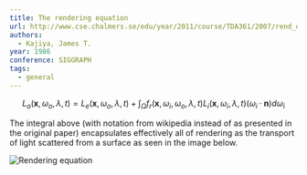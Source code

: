 ```yaml
---
title: The rendering equation
url: http://www.cse.chalmers.se/edu/year/2011/course/TDA361/2007/rend_eq.pdf
authors:
  - Kajiya, James T.
year: 1986
conference: SIGGRAPH
tags:
  - general
---
```


$$L_o(\mathbf{x}, \omega_o, \lambda, t) = L_e(\mathbf{x}, \omega_o, \lambda, t) + \int_\Omega f_r(\mathbf{x}, \omega_i, \omega_o, \lambda, t)L_i(\mathbf{x}, \omega_i, \lambda, t)(\omega_i \cdot \mathbf{n})d\omega_i$$

The integral above (with notation from wikipedia instead of as presented in the original paper) encapsulates effectively all of rendering as the transport of light scattered from a surface as seen in the image below.

![Rendering equation](https://upload.wikimedia.org/wikipedia/commons/thumb/d/d1/Rendering_eq.png/300px-Rendering_eq.png)
